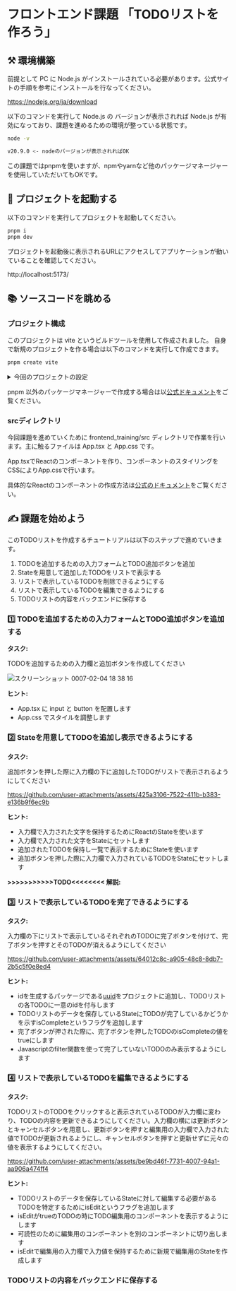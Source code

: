 # フロントエンド課題 「TODOリストを作ろう」

## ⚒️ 環境構築
前提として PC に Node.js がインストールされている必要があります。公式サイトの手順を参考にインストールを行なってください。

https://nodejs.org/ja/download

以下のコマンドを実行して Node.js の バージョンが表示されれば Node.js が有効になっており、課題を進めるための環境が整っている状態です。

```bash
node -v

v20.9.0 <- nodeのバージョンが表示されればOK
```

この課題ではpnpmを使いますが、npmやyarnなど他のパッケージマネージャーを使用していただいてもOKです。

## 🚀 プロジェクトを起動する
以下のコマンドを実行してプロジェクトを起動してください。

```bash
pnpm i
pnpm dev
```

プロジェクトを起動後に表示されるURLにアクセスしてアプリケーションが動いていることを確認してください。

http://localhost:5173/


## 📚 ソースコードを眺める
### プロジェクト構成
このプロジェクトは vite というビルドツールを使用して作成されました。
自身で新規のプロジェクトを作る場合は以下のコマンドを実行して作成できます。

```bash
pnpm create vite
```

<details>

<summary>今回のプロジェクトの設定</summary>

```bash
? Project name: <- 任意のプロジェクト名を入力

? Select a framework: › - Use arrow-keys. Return to submit.

    Vanilla
    Vue
❯   React  <- 矢印キーで移動してReactを選択してEnter
    Preact
    Lit
    Svelte
    Solid
    Qwik
    Angular
    Others

? Select a variant: › - Use arrow-keys. Return to submit.
    TypeScript
❯   TypeScript + SWC  <- 矢印キーで移動して TypeScript + SWC を選択してEnter
    JavaScript
    JavaScript + SWC
    React Router v7 ↗
```

</details>

pnpm 以外のパッケージマネージャーで作成する場合は以[公式ドキュメント](https://ja.vite.dev/guide/#%E6%9C%80%E5%88%9D%E3%81%AE-vite-%E3%83%95%E3%82%9A%E3%83%AD%E3%82%B7%E3%82%99%E3%82%A7%E3%82%AF%E3%83%88%E3%82%92%E7%94%9F%E6%88%90%E3%81%99%E3%82%8B)をご覧ください。

### srcディレクトリ
今回課題を進めていくために frontend_training/src ディレクトリで作業を行います。主に触るファイルは App.tsx と App.css です。

App.tsxでReactのコンポーネントを作り、コンポーネントのスタイリングをCSSによりApp.cssで行います。

具体的なReactのコンポーネントの作成方法は[公式のドキュメント](https://ja.react.dev/learn#components)をご覧ください。

## ✍️ 課題を始めよう 

このTODOリストを作成するチュートリアルは以下のステップで進めていきます。

1. TODOを追加するための入力フォームとTODO追加ボタンを追加
2. Stateを用意して追加したTODOをリストで表示する
3. リストで表示しているTODOを削除できるようにする
4. リストで表示しているTODOを編集できるようにする
5. TODOリストの内容をバックエンドに保存する

### 1️⃣ TODOを追加するための入力フォームとTODO追加ボタンを追加する

**タスク:**

TODOを追加するための入力欄と追加ボタンを作成してください

![スクリーンショット 0007-02-04 18 38 16](https://github.com/user-attachments/assets/dac516ff-2a9b-4b33-b1b5-573f28b76810)

**ヒント:**

- App.tsx に input と button を配置します
- App.css でスタイルを調整します

### 2️⃣ Stateを用意してTODOを追加し表示できるようにする

**タスク:**

追加ボタンを押した際に入力欄の下に追加したTODOがリストで表示されるようにしてください

https://github.com/user-attachments/assets/425a3106-7522-411b-b383-e136b9f6ec9b

**ヒント:**

- 入力欄で入力された文字を保持するためにReactのStateを使います
- 入力欄で入力された文字をStateにセットします
- 追加されたTODOを保持し一覧で表示するためにStateを使います
- 追加ボタンを押した際に入力欄で入力されているTODOをStateにセットします

**>>>>>>>>>>>TODO<<<<<<<< 解説:**

### 3️⃣ リストで表示しているTODOを完了できるようにする

**タスク:**

入力欄の下にリストで表示しているそれぞれのTODOに完了ボタンを付けて、完了ボタンを押すとそのTODOが消えるようにしてください

https://github.com/user-attachments/assets/64012c8c-a905-48c8-8db7-2b5c5f0e8ed4

**ヒント:**

- idを生成するパッケージである[uuid](https://github.com/uuidjs/uuid)をプロジェクトに追加し、TODOリストの各TODOに一意のidを付与します
- TODOリストのデータを保存しているStateにTODOが完了しているかどうかを示すisCompleteというフラグを追加します
- 完了ボタンが押された際に、完了ボタンを押したTODOのisCompleteの値をtrueにします
- Javascriptのfilter関数を使って完了していないTODOのみ表示するようにします

### 4️⃣ リストで表示しているTODOを編集できるようにする

**タスク:**

TODOリストのTODOをクリックすると表示されているTODOが入力欄に変わり、TODOの内容を更新できるようにしてください。入力欄の横には更新ボタンとキャンセルボタンを用意し、更新ボタンを押すと編集用の入力欄で入力された値でTODOが更新されるようにし、キャンセルボタンを押すと更新せずに元々の値を表示するようにしてください。

https://github.com/user-attachments/assets/be9bd46f-7731-4007-94a1-aa906a474ff4

**ヒント:**

- TODOリストのデータを保存しているStateに対して編集する必要があるTODOを特定するためにisEditというフラグを追加します
- isEditがtrueのTODOの時にTODO編集用のコンポーネントを表示するようにします
- 可読性のために編集用のコンポーネントを別のコンポーネントに切り出します
- isEditで編集用の入力欄で入力値を保持するために新規で編集用のStateを作成します


### TODOリストの内容をバックエンドに保存する

